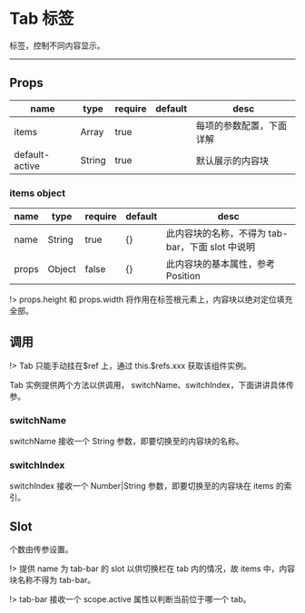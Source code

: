 # Tab 标签

标签，控制不同内容显示。

---

## Props

| name           | type   | require | default | desc                     |
| -------------- | ------ | ------- | ------- | ------------------------ |
| items          | Array  | true    |         | 每项的参数配置，下面详解 |
| default-active | String | true    |         | 默认展示的内容块         |

### items object

| name  | type   | require | default | desc                                             |
| ----- | ------ | ------- | ------- | ------------------------------------------------ |
| name  | String | true    | {}      | 此内容块的名称，不得为 tab-bar，下面 slot 中说明 |
| props | Object | false   | {}      | 此内容块的基本属性，参考 Position                |

!> props.height 和 props.width 将作用在标签根元素上，内容块以绝对定位填充全部。

## 调用

!> Tab 只能手动挂在\$ref 上，通过 this.\$refs.xxx 获取该组件实例。

Tab 实例提供两个方法以供调用， switchName、switchIndex，下面讲讲具体传参。

### switchName

switchName 接收一个 String 参数，即要切换至的内容块的名称。

### switchIndex

switchIndex 接收一个 Number|String 参数，即要切换至的内容块在 items 的索引。

## Slot

个数由传参设置。

!> 提供 name 为 tab-bar 的 slot 以供切换栏在 tab 内的情况，故 items 中，内容块名称不得为 tab-bar。

!> tab-bar 接收一个 scope.active 属性以判断当前位于哪一个 tab。
